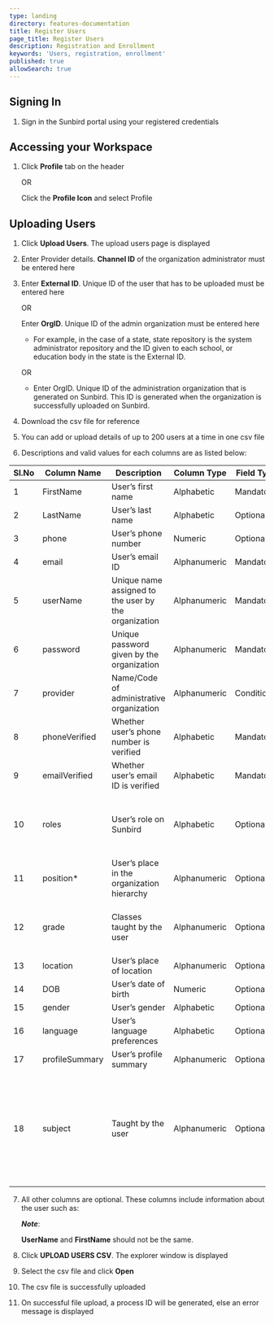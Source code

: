```yaml
---
type: landing
directory: features-documentation
title: Register Users
page_title: Register Users
description: Registration and Enrollment
keywords: 'Users, registration, enrollment'
published: true
allowSearch: true
---
```

## Signing In

1. Sign in the Sunbird portal using your registered credentials

## Accessing your Workspace

1. Click **Profile** tab on the header
   
    OR
    
    Click the **Profile Icon** and select Profile

## Uploading Users

1. Click **Upload Users**. The upload users page is displayed 
2. Enter Provider details. **Channel ID** of the organization administrator must be entered here
3. Enter **External ID**. Unique ID of the user that has to be uploaded must be entered here
    
      OR
    
      Enter **OrgID**. Unique ID of the admin organization must be entered here
    
     - For example, in the case of a state, state repository is the system administrator repository and the ID given to each school, or education body in the state is the External ID. 

      OR

      - Enter OrgID. Unique ID of the administration organization that is generated on Sunbird. This ID is generated when the organization is successfully uploaded on Sunbird.

4. Download the csv file for reference
5. You can add or upload details of up to 200 users at a time in one csv file
6. Descriptions and valid values for each columns are as listed below:

Sl.No |Column Name  |Description  |Column Type  |Field Type |Valid Values
------|-------------|-------------|-------------|-----------|-------------
1 |FirstName  |User’s first name  |Alphabetic |Mandatory  |
2 |LastName |User’s last name |Alphabetic |Optional |
3 |phone  |User’s phone number  |Numeric  |Optional |
4 |email  |User’s email ID  |Alphanumeric |Mandatory  |Standard email ID format
5 |userName |Unique name assigned to the user by the organization |Alphanumeric |Mandatory  |
6 |password |Unique password given by the organization  |Alphanumeric |Mandatory  |
7 |provider |Name/Code of administrative organization |Alphanumeric |Conditional  |
8 |phoneVerified  |Whether user’s phone number is verified  |Alphabetic |Mandatory  |TRUE
9 |emailVerified  |Whether user’s email ID is verified  |Alphabetic |Mandatory  |TRUE
10  |roles  |User’s role on Sunbird |Alphabetic |Optional |CONTENT_CREATOR, CONTENT_REVIEWER, FLAG_REVIEWER, COURSE_MENTOR, ORG_ADMIN, SYSTEM_ADMINISTRATION
11  |position*  |User’s place in the organization hierarchy |Alphanumeric |Optional |THIS FIELD IS NO LONGER IN USE
12  |grade  |Classes taught by the user |Alphanumeric |Optional |Class 1, Class 2, Class 3, Class 4, Class 5, Class 6, Class 7, Class 8, Class 9, Class 10, Kindergarten, Other
13  |location |User’s place of location |Alphanumeric |Optional |
14  |DOB  |User’s date of birth |Numeric  |Optional |YYYY-MM-DD
15  |gender |User’s gender  |Alphabetic |Optional |Male, Female, Transgender
16  |language |User’s language preferences  |Alphabetic |Optional |English, Gujarati, Hindi, Kannada, Marathi, Punjabi, Tamil, Telugu
17  |profileSummary |User’s profile summary |Alphanumeric |Optional |
18  |subject  |Taught by the user |Alphanumeric |Optional |Assamese, Bengali, English, Hindi, Kannada, Malayalam, Oriya, Punjabi, Tamil, Telugu, Urdu, Biology, Chemistry, Physics, Mathematics, Environmental Studies, Geography, History, Political Science, Economics, Sanskrit, Gujarati, Marathi, Nepali

7. All other columns are optional. These columns include information about the user such as:

   ***Note***: 

   **UserName** and **FirstName** should not be the same.

8. Click **UPLOAD USERS CSV**. The explorer window is displayed
9. Select the csv file and click **Open**
10. The csv file is successfully uploaded
11. On successful file upload, a process ID will be generated, else an error message is displayed
